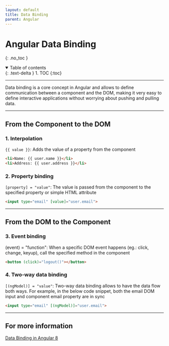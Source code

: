 ```yaml
---
layout: default
title: Data Binding
parent: Angular
---
```


# Angular Data Binding
{: .no_toc }

<details open markdown="block">
  <summary>
    Table of contents
  </summary>
  {: .text-delta }
1. TOC
{:toc}
</details>

---



Data binding is a core concept in Angular and allows to define communication between a component and the DOM, making it very easy to define interactive applications without worrying about pushing and pulling data.


---

##  From the Component to the DOM
###    1. Interpolation
`{{ value }}`: Adds the value of a property from the component

```html
<li>Name: {{ user.name }}</li>
<li>Address: {{ user.address }}</li>
```

###   2. Property binding
`[property] = "value"`: The value is passed from the component to the specified property or simple HTML attribute

```html
<input type="email" [value]="user.email">
```


---

##  From the DOM to the Component

###  3. Event binding

(event) = "function": When a specific DOM event happens (eg.: click, change, keyup), call the specified method in the component

```html
<button (click)="logout()"></button>
``` 

###  4. Two-way data binding
`[(ngModel)] = "value"`: Two-way data binding allows to have the data flow both ways. For example, in the below code snippet, both the email DOM input and component email property are in sync

```html
<input type="email" [(ngModel)]="user.email">
```



---

##  For more information

[Data Binding in Angular 8](https://www.javatpoint.com/data-binding-in-angular-8)